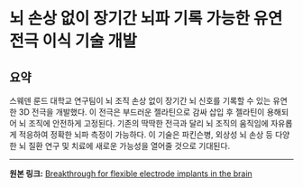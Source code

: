 # 뇌 손상 없이 장기간 뇌파 기록 가능한 유연 전극 이식 기술 개발

## 요약
스웨덴 룬드 대학교 연구팀이 뇌 조직 손상 없이 장기간 뇌 신호를 기록할 수 있는 유연한 3D 전극을 개발했다.  이 전극은 부드러운 젤라틴으로 감싸 삽입 후 젤라틴이 용해되어 뇌 조직에 안전하게 고정된다. 기존의 딱딱한 전극과 달리 뇌 조직의 움직임에 자유롭게 적응하여 정확한 뇌파 측정이 가능하다. 이 기술은 파킨슨병, 외상성 뇌 손상 등 다양한 뇌 질환 연구 및 치료에 새로운 가능성을 열어줄 것으로 기대된다.

---

**원본 링크:** [Breakthrough for flexible electrode implants in the brain](https://www.thekurzweillibrary.com/breakthrough-for-flexible-electrode-implants-in-the-brain)
